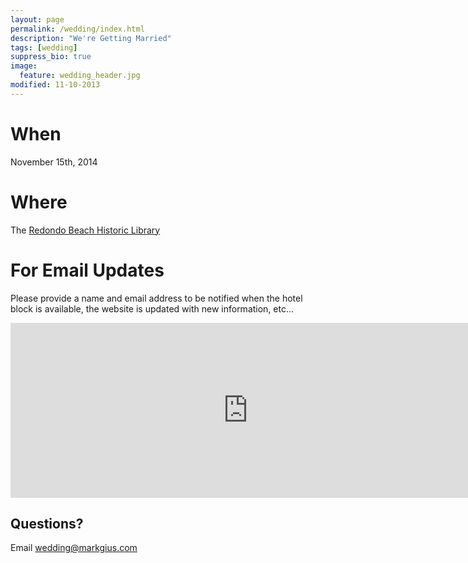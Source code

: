 ```yaml
---
layout: page
permalink: /wedding/index.html
description: "We're Getting Married"
tags: [wedding]
suppress_bio: true
image:
  feature: wedding_header.jpg
modified: 11-10-2013
---
```


# When

November 15th, 2014

# Where

The [Redondo Beach Historic Library](http://www.rbhistoriclibrary.com/)

# For Email Updates

Please provide a name and email address to be notified when the hotel block is
available, the website is updated with new information, etc...

<iframe src="https://docs.google.com/forms/d/1F-gqWFwx0pgDJZBr0rwSZfXvMgoeXYHvKI8zoBpEAzg/viewform?embedded=true" width="760" height="280" frameborder="0" marginheight="0" marginwidth="0">Loading...</iframe>

## Questions?

Email <wedding@markgius.com>
